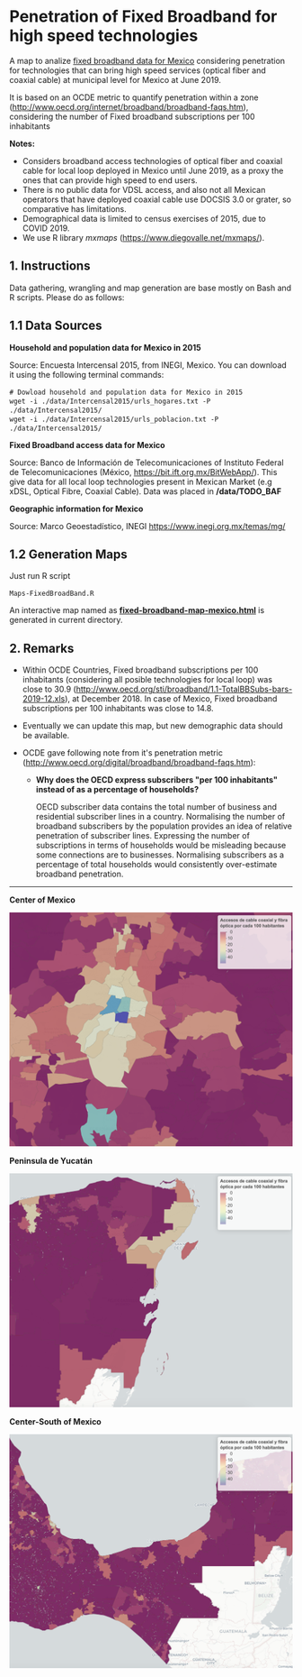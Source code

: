 # Penetration of Fixed Broadband for high speed technologies
A map to analize
[fixed broadband data for Mexico](https://github.com/czammar/BandaAnchaFija)
considering penetration for technologies that can bring high speed services
(optical fiber and coaxial cable) at municipal level for Mexico at June 2019.

It is based on an OCDE metric to quantify penetration within a zone
 (http://www.oecd.org/internet/broadband/broadband-faqs.htm), considering the
 number of Fixed broadband subscriptions per 100 inhabitants

**Notes:**

* Considers broadband access technologies of optical fiber and coaxial cable for
 local loop deployed in Mexico until June 2019, as a proxy the ones that can
provide high speed to end users.
* There is no public data for VDSL access, and also not all Mexican operators
that have deployed coaxial cable use DOCSIS 3.0 or grater, so comparative has
limitations.
* Demographical data is limited to census exercises of 2015, due to COVID 2019.
* We use R library *mxmaps* (https://www.diegovalle.net/mxmaps/).

## 1. Instructions

Data gathering, wrangling and map generation are base mostly on Bash and
R scripts. Please do as follows:

## 1.1 Data Sources

**Household and population data for Mexico in 2015**

Source: Encuesta Intercensal 2015, from INEGI, Mexico. You can download it using
 the following terminal commands:

```
# Dowload household and population data for Mexico in 2015
wget -i ./data/Intercensal2015/urls_hogares.txt -P ./data/Intercensal2015/
wget -i ./data/Intercensal2015/urls_poblacion.txt -P ./data/Intercensal2015/
```

**Fixed Broadband access data for Mexico**

Source: Banco de Información de Telecomunicaciones of Instituto Federal de
Telecomunicaciones (México, https://bit.ift.org.mx/BitWebApp/). This give data
for all local loop technologies present in Mexican Market (e.g xDSL, Optical
  Fibre, Coaxial Cable). Data was placed in **/data/TODO_BAF**

**Geographic information for Mexico**

Source: Marco Geoestadístico, INEGI https://www.inegi.org.mx/temas/mg/

## 1.2 Generation Maps

Just run R script

```
Maps-FixedBroadBand.R
```

An interactive map named as
[**fixed-broadband-map-mexico.html**](https://rpubs.com/czammar/fixedbroadbandMX)
is generated in current directory.

## 2. Remarks

* Within OCDE Countries, Fixed broadband subscriptions per 100 inhabitants
(considering all posible technologies for local loop) was close to 30.9
(http://www.oecd.org/sti/broadband/1.1-TotalBBSubs-bars-2019-12.xls), at
December 2018. In case of Mexico, Fixed broadband subscriptions per 100
inhabitants was close to 14.8.

* Eventually we can update this map, but new demographic data should be available.

* OCDE gave following note from it's penetration metric
(http://www.oecd.org/digital/broadband/broadband-faqs.htm):

  * **Why does the OECD express subscribers "per 100 inhabitants" instead of as
   a percentage of households?**

    OECD subscriber data contains the total number of business and  residential
    subscriber lines in a country. Normalising the number of  broadband
    subscribers by the population provides an idea of relative  penetration of
    subscriber lines. Expressing the number of subscriptions  in terms of
    households would be misleading because some connections are  to businesses.
    Normalising subscribers as a percentage of total  households would
    consistently over-estimate broadband penetration.

------

**Center of Mexico**

![center](./images/center.png)



**Peninsula de Yucatán**

![peninsula](./images/peninsula.png)



**Center-South of Mexico**

![sur](./images/sur.png)

